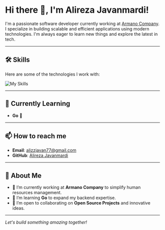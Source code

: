 # Hi there 👋, I'm Alireza Javanmardi!

I'm a passionate software developer currently working at [Armano Company](https://armano.io). I specialize in building scalable and efficient applications using modern technologies. I'm always eager to learn new things and explore the latest in tech.

---

## 🛠️ Skills
Here are some of the technologies I work with:

<div style="display: flex; flex-wrap: wrap;">
  <img src="https://skillicons.dev/icons?i=nodejs,nestjs,angular,rust,tauri,postgres,mongodb,git,prisma,express,fastify,react,ts,js&theme=light" alt="My Skills" />
</div>

---

## 🌱 Currently Learning
- **Go** 🐹

---

## 📫 How to reach me
- **Email**: [alizzjavan77@gmail.com](mailto:alizzjavan77@gmail.com)
- **GitHub**: [Alireza Javanmardi](https://github.com/your-github-username)

---

## 🚀 About Me
- 🔭 I’m currently working at **Armano Company** to simplify human resources management.
- 🌱 I’m learning **Go** to expand my backend expertise.
- 🤝 I’m open to collaborating on **Open Source Projects** and innovative ideas.

---

*Let's build something amazing together!*

